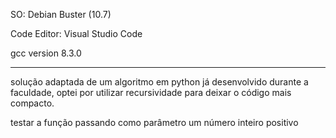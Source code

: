 SO: Debian Buster (10.7)

Code Editor: Visual Studio Code

gcc version 8.3.0

---

solução adaptada de um algoritmo em python já desenvolvido durante a faculdade, optei por utilizar recursividade para deixar o código mais compacto. 

testar a função passando como parâmetro um número inteiro positivo
